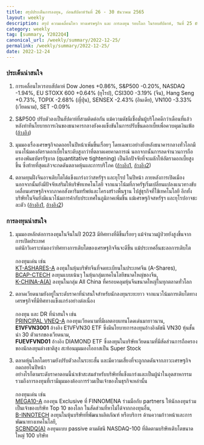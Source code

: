 ```yaml
---
title: สรุปประเด็นการลงทุน, ก่อนสัปดาห์วันที่ 26 - 30 ธันวาคม 2565
layout: weekly
description: สรุป ความเคลื่อนไหว ทางเศรษฐกิจ และ การลงทุน รอบโลก ในรอบสัปดาห์, วันที่ 25 ธันวาคม 2565
category: weekly
tag: [summary, Y2022Q4]
canonical_url: /weekly/summary/2022-12-25/
permalink: /weekly/summary/2022-12-25/
date: 2022-12-24
---
```


### ประเด็นน่าสนใจ

1. การเคลื่อนไหวรอบสัปดาห์ Dow Jones +0.86%, S&P500 -0.20%, NASDAQ -1.94%, EU STOXX 600 +0.64% (ยุโรป), CSI300 -3.19% (จีน), Hang Seng +0.73%, TOPIX -2.68% (ญี่ปุ่น), SENSEX -2.43% (อินเดีย), VN100 -3.33% (เวียดนาม), SET -0.09%

2. S&P500 ปรับตัวลงเป็นสัปดาห์ที่สามติดต่อกัน แม้ความดัชนีเชื่อมั่นผู้บริโภคดีกว่าเดือนที่แล้ว หลังท่าทีนโยบายการเงินของธนาคารกลางยังคงแข็งขันในการปรับขึ้นดอกเบี้ยเพื่อควบคุมเงินเฟ้อ
([อ้างอิง](https://www.cnbc.com/2022/12/22/stock-market-futures-open-to-close-news.html)) 

3. มุมมองเรื่องเศรษฐกิจถดถอยในปีหน้าเพิ่มขึ้นเรื่อยๆ โดยเฉพาะอย่างยิ่งหลังธนาคารกลางทั่วโลกมีแนงโน้มคงอัตราดอกเบี้ยในระดับสูงกว่าที่ตลาดเคยคาดการณ์ นอกจากนั้นการลดจำนวนการถือครองพันธบัตรรัฐบาล (quantitative tightening) เป็นอีกปัจจัยที่จะผลักให้อัตราดอกเบี้ยสูงขึ้น ซึ่งท้ายที่สุดแล้วจะกดดันตลาดหุ้นและการบริโภค
([อ้างอิง1](https://www.cnbc.com/2022/12/23/bond-yields-to-climb-for-the-wrong-reasons-next-year-strategist-says.html), 
[อ้างอิง2](https://www.cnbc.com/2022/12/23/why-everyone-thinks-a-recession-is-coming-in-2023.html)) 

4. ตลาดทุนฝั่งจีนอาจเติบโตได้แข็งแกร่งกว่าสหรัฐฯ และยุโรป ในปีหน้า ภายหลังการเปิดเมือง นอกจากนั้นยังมีปัจจัยเสริมให้บริษัทเทคโนโลยี จากแนวโน้มที่ภาครัฐเริ่มเปลี่ยนแปลงแนวทางขับเคลื่อนเศรษฐกิจจากภาคอสังหาริมทรัพย์และโครงสร้างพื้นฐาน ไปสู่ธุรกิจที่ใช้เทคโนโลยี อีกทั้งบริษัทในจีนยังมีแนวโน้มการค้ากับประเทศในภูมิภาคเพิ่มขึ้น แม้เศรษฐกิจสหรัฐฯ และยุโรปอาจชะละตัว
([อ้างอิง1](https://www.cnbc.com/2022/12/22/chinas-economy-looks-different-than-it-was-going-into-the-pandemic.html), 
[อ้างอิง2](https://www.cnbc.com/2022/12/21/investments-could-flow-back-into-china-as-companies-avoid-us-delisting.html)) 



### การลงทุนน่าสนใจ

1. มุมมองหลักต่อการลงทุนในจีนในปี 2023 มีทิศทางที่ดีขึ้นเรื่อยๆ แม้จำนวนผู้ป่วยยังสูงขึ้นจากการเปิดประเทศ  
แต่นักวิเคราะห์มองว่าทิศทางการเติบโตของเศรษฐกิจจีนจะดีขึ้น แม้ประเทศอื่นชะลอการเติบโต<br><br>
กองทุนเด่น เช่น  
[KT-ASHARES-A](https://www.finnomena.com/fund/KT-Ashares-A) ลงทุนในหุ้นบริษัทจีนที่จดทะเบียนในประเทศจีน (A-Shares),  
[BCAP-CTECH](https://www.finnomena.com/fund/BCAP-CTECH) ลงทุนแบบเน้นๆ ในหุ้นกลุ่มเทคโนโลยีขนาดใหญ่ของจีน,  
[K-CHINA-A(A)](https://www.finnomena.com/fund/K-CHINA-A(A)) ลงทุนในกลุ่ม All China ที่ครอบคลุมหุ้นจีนขนาดใหญ่ในทุกตลาดทั่วโลก

2. ตลาดเวียดนามยังอยู่ในระดับราคาที่น่าสนใจสำหรับนักลงทุนระยะยาว จากแนวโน้มการเติบโตทางเศรษฐกิจที่มีทิศทางแข็งแกร่งอย่างต่อเนื่อง<br><br>
กองทุน และ DR ที่น่าสนใจ เช่น  
[PRINCIPAL VNEQ-A](https://www.finnomena.com/fund/PRINCIPAL%20VNEQ-A) กองทุนเวียดนามที่มีผลตอบแทนโดดเด่นมายาวนาน,  
**E1VFVN3001** อ้างอิง E1VFVN30 ETF ซึ่งมีนโยบายการลงทุนอ้างอิงดัชนี VN30 หุ้นชั้นนำ 30 ตัวแรกของเวียดนาม,  
**FUEVFVND01** อ้างอิง DIAMOND ETF ซึ่งลงทุนในบริษัทเวียดนามที่มีสัดส่วนการถือครองของนักลงทุนต่างชาติสูง สะท้อนมุมมองโอกาสเป็น Super Stock 

3. ตลาดหุ้นโลกโดยรวมยังปรับตัวลงในระยะสั้น และมีความเสี่ยงที่จะถูกกดดันจากภาวะเศรษฐกิจถดถอยในปีหน้า  
อย่างไรก็ตามระดับราคาตอนนี้น่าเข้าสะสมสำหรับบริษัทที่แข็งแกร่งและเป็นผู้นำในอุตสาหกรรม  
รวมถึงการลงทุนที่เรามีมุมมองต้องการร่วมเป็นเจ้าของในธุรกิจเหล่านั้น<br><br>
กองทุนเด่น เช่น  
[MEGA10-A](https://www.finnomena.com/mega10/) กองทุน Exclusive ที่ FINNOMENA ร่วมมือกับ partners ให้นักลงทุนร่วมเป็นเจ้าของบริษัท Top 10 ของโลก ในสัดส่วนที่หาไม่ได้จากกองทุนอื่น,  
[B-INNOTECH](https://www.finnomena.com/fund/B-INNOTECH) ลงทุนในหุ้นบริษัทที่พัฒนาผลิตภัณฑ์ หรือบริการ ด้านความก้าวหน้าและการพัฒนาทางเทคโนโลยี,  
[SCBNDQ(A)](https://www.finnomena.com/fund/SCBNDQ(A)) ลงทุนแบบ passive ตามดัชนี NASDAQ-100 ที่ติดตามบริษัทเติบโตขนาดใหญ่ 100 บริษัท
